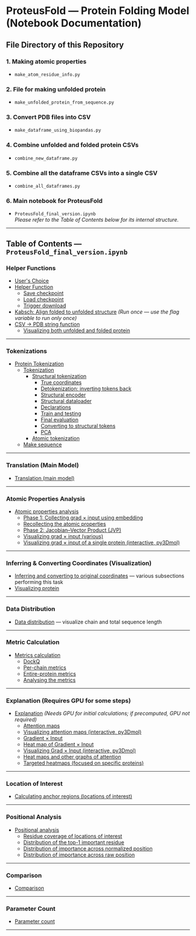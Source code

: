 # ProteusFold — Protein Folding Model (Notebook Documentation)

## File Directory of this Repository

### 1. Making atomic properties
- `make_atom_residue_info.py`

### 2. File for making unfolded protein
- `make_unfolded_protein_from_sequence.py`

### 3. Convert PDB files into CSV
- `make_dataframe_using_biopandas.py`

### 4. Combine unfolded and folded protein CSVs
- `combine_new_dataframe.py`

### 5. Combine all the dataframe CSVs into a single CSV
- `combine_all_dataframes.py`

### 6. Main notebook for ProteusFold
- `ProteusFold_final_version.ipynb`  
  *Please refer to the Table of Contents below for its internal structure.*


---

## Table of Contents — `ProteusFold_final_version.ipynb`

### Helper Functions
- [User's Choice](#users-choice)
- [Helper Function](#helper-function)
  - [Save checkpoint](#save-checkpoint)
  - [Load checkpoint](#load-checkpoint)
  - [Trigger download](#trigger-download)
- [Kabsch: Align folded to unfolded structure](#kabsch-align-folded-to-unfolded-structure) *(Run once — use the flag variable to run only once)*
- [CSV → PDB string function](#csv-to-pdb-string-function)
  - [Visualizing both unfolded and folded protein](#visualizing-unfolded-and-folded-protein)

---

### Tokenizations
- [Protein Tokenization](#protein-tokenization)
  - [Tokenization](#tokenization)
    - [Structural tokenization](#structural-tokenization)
      - [True coordinates](#true-coordinates)
      - [Detokenization: inverting tokens back](#detokenization-inverting-tokens-back)
      - [Structural encoder](#structural-encoder)
      - [Structural dataloader](#structural-dataloader)
      - [Declarations](#declarations)
      - [Train and testing](#train-and-testing)
      - [Final evaluation](#final-eval)
      - [Converting to structural tokens](#converting-to-structural-tokens)
      - [PCA](#pca)
    - [Atomic tokenization](#atomic-tokenization)
  - [Make sequence](#make-sequence)

---

### Translation (Main Model)
- [Translation (main model)](#translation-main-model)

---

### Atomic Properties Analysis
- [Atomic properties analysis](#atomic-properties-analysis)
  - [Phase 1: Collecting grad × input using embedding](#phase-1-collecting-grad-x-input-using-embedding)
  - [Recollecting the atomic properties](#recollecting-the-atomic-properties)
  - [Phase 2: Jacobian–Vector Product (JVP)](#phase-2-jacobian-vector-product-jvp)
  - [Visualizing grad × input (various)](#visualizing-grad-x-input-various)
  - [Visualizing grad × input of a single protein (interactive, py3Dmol)](#visualizing-grad-x-input-single-protein)

---

### Inferring & Converting Coordinates (Visualization)
- [Inferring and converting to original coordinates](#inferring-and-converting-to-original-coordinates) — various subsections performing this task
- [Visualizing protein](#visualizing-protein)

---

### Data Distribution
- [Data distribution](#data-distribution) — visualize chain and total sequence length

---

### Metric Calculation
- [Metrics calculation](#metrics-calculation)
  - [DockQ](#dockq)
  - [Per-chain metrics](#per-chain-metrics)
  - [Entire-protein metrics](#entire-protein-metrics)
  - [Analysing the metrics](#analysing-the-metrics)

---

### Explanation (Requires GPU for some steps)
- [Explanation](#explanation) *(Needs GPU for initial calculations; if precomputed, GPU not required)*
  - [Attention maps](#attention-maps)
  - [Visualizing attention maps (interactive, py3Dmol)](#visualizing-attention-maps)
  - [Gradient × Input](#gradient-x-input)
  - [Heat map of Gradient × Input](#heat-map-of-gradient-x-input)
  - [Visualizing Grad × Input (interactive, py3Dmol)](#visualizing-grad-x-input)
  - [Heat maps and other graphs of attention](#heat-maps-and-other-graphs-of-attention)
  - [Targeted heatmaps (focused on specific proteins)](#targeted-heatmaps)

---

### Location of Interest
- [Calculating anchor regions (locations of interest)](#calculating-anchor-regions)

---

### Positional Analysis
- [Positional analysis](#positional-analysis)
  - [Residue coverage of locations of interest](#residue-coverage-of-locations-of-interest)
  - [Distribution of the top-1 important residue](#distribution-of-the-top-1-important-residue)
  - [Distribution of importance across normalized position](#distribution-of-importance-across-normalized-position)
  - [Distribution of importance across raw position](#distribution-of-importance-across-raw-position)

---

### Comparison
- [Comparison](#comparison)

---

### Parameter Count
- [Parameter count](#parameter-count)

---

